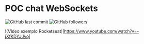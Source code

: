 # POC chat WebSockets
![GitHub last commit](https://img.shields.io/github/last-commit/Kaspary/chat_websockets) ![GitHub followers](https://img.shields.io/github/followers/Kaspary?label=Jo%C3%A3o%20Pedro%20Kaspary&style=social)


!(Vídeo exemplo Rocketseat)[https://www.youtube.com/watch?v=-jXfKDYJJvo]
